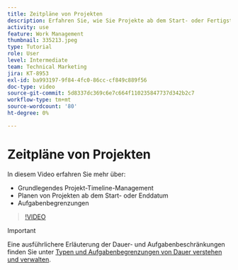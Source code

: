 ```yaml
---
title: Zeitpläne von Projekten
description: Erfahren Sie, wie Sie Projekte ab dem Start- oder Fertigstellungsdatum planen. Erfahren Sie dann, wie sich Dauer, Vorgänger und Aufgabeneinschränkungen auf den Projektplan auswirken.
activity: use
feature: Work Management
thumbnail: 335213.jpeg
type: Tutorial
role: User
level: Intermediate
team: Technical Marketing
jira: KT-8953
exl-id: ba993197-9f84-4fc0-86cc-cf849c889f56
doc-type: video
source-git-commit: 5d8337dc369c6e7c664f110235847737d342b2c7
workflow-type: tm+mt
source-wordcount: '80'
ht-degree: 0%

---
```


# Zeitpläne von Projekten

In diesem Video erfahren Sie mehr über:

* Grundlegendes Projekt-Timeline-Management
* Planen von Projekten ab dem Start- oder Enddatum
* Aufgabenbegrenzungen

>[!VIDEO](https://video.tv.adobe.com/v/335213/?quality=12&learn=on)

>[!IMPORTANT]
>
>Eine ausführlichere Erläuterung der Dauer- und Aufgabenbeschränkungen finden Sie unter [Typen und Aufgabenbegrenzungen von Dauer verstehen und verwalten](https://experienceleague.adobe.com/docs/workfront-learn/tutorials-workfront/manage-work/intermediate-projects/understand-and-manage-duration-types-and-task-constraints.html?lang=en).
